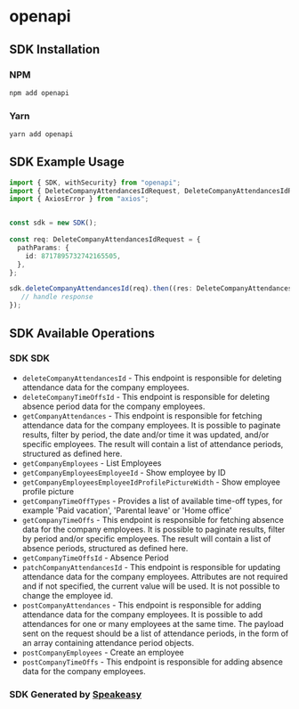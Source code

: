 # openapi

<!-- Start SDK Installation -->
## SDK Installation

### NPM

```bash
npm add openapi
```

### Yarn

```bash
yarn add openapi
```
<!-- End SDK Installation -->

## SDK Example Usage
<!-- Start SDK Example Usage -->
```typescript
import { SDK, withSecurity} from "openapi";
import { DeleteCompanyAttendancesIdRequest, DeleteCompanyAttendancesIdResponse } from "openapi/src/sdk/models/operations";
import { AxiosError } from "axios";


const sdk = new SDK();
    
const req: DeleteCompanyAttendancesIdRequest = {
  pathParams: {
    id: 8717895732742165505,
  },
};

sdk.deleteCompanyAttendancesId(req).then((res: DeleteCompanyAttendancesIdResponse | AxiosError) => {
   // handle response
});
```
<!-- End SDK Example Usage -->

<!-- Start SDK Available Operations -->
## SDK Available Operations

### SDK SDK

* `deleteCompanyAttendancesId` - This endpoint is responsible for deleting attendance data for the company employees.
* `deleteCompanyTimeOffsId` - This endpoint is responsible for deleting absence period data for the company employees.
* `getCompanyAttendances` - This endpoint is responsible for fetching attendance data for the company employees. It is possible to paginate results, filter by period, the date and/or time it was updated, and/or specific employees. The result will contain a list of attendance periods, structured as defined here.
* `getCompanyEmployees` - List Employees
* `getCompanyEmployeesEmployeeId` - Show employee by ID
* `getCompanyEmployeesEmployeeIdProfilePictureWidth` - Show employee profile picture
* `getCompanyTimeOffTypes` - Provides a list of available time-off types, for example 'Paid vacation', 'Parental leave' or 'Home office'
* `getCompanyTimeOffs` - This endpoint is responsible for fetching absence data for the company employees. It is possible to paginate results, filter by period and/or specific employees. The result will contain a list of absence periods, structured as defined here.
* `getCompanyTimeOffsId` - Absence Period
* `patchCompanyAttendancesId` - This endpoint is responsible for updating attendance data for the company employees. Attributes are not required and if not specified, the current value will be used. It is not possible to change the employee id.
* `postCompanyAttendances` - This endpoint is responsible for adding attendance data for the company employees. It is possible to add attendances for one or many employees at the same time. The payload sent on the request should be a list of attendance periods, in the form of an array containing attendance period objects.
* `postCompanyEmployees` - Create an employee
* `postCompanyTimeOffs` - This endpoint is responsible for adding absence data for the company employees.

<!-- End SDK Available Operations -->

### SDK Generated by [Speakeasy](https://docs.speakeasyapi.dev/docs/using-speakeasy/client-sdks)
